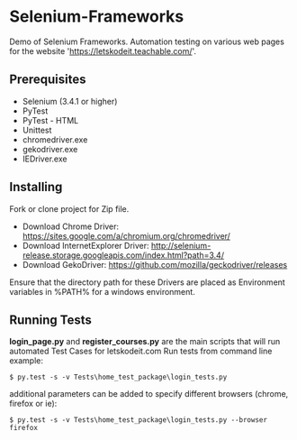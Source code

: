 # Selenium-Frameworks
Demo of Selenium Frameworks. Automation testing on various web pages for the website 'https://letskodeit.teachable.com/'.
## Prerequisites
* Selenium (3.4.1 or higher)
* PyTest 
* PyTest - HTML
* Unittest
* chromedriver.exe
* gekodriver.exe
* IEDriver.exe
## Installing
Fork or clone project for Zip file. 
* Download Chrome Driver: https://sites.google.com/a/chromium.org/chromedriver/
* Download InternetExplorer Driver: http://selenium-release.storage.googleapis.com/index.html?path=3.4/
* Download GekoDriver: https://github.com/mozilla/geckodriver/releases

Ensure that the directory path for these Drivers are placed as Environment variables in %PATH% for a windows environment.

## Running Tests 
__login_page.py__ and __register_courses.py__ are the main scripts that will run automated Test Cases for letskodeit.com
Run tests from command line example:

```
$ py.test -s -v Tests\home_test_package\login_tests.py
```
additional parameters can be added to specify different browsers (chrome, firefox or ie):
```
$ py.test -s -v Tests\home_test_package\login_tests.py --browser firefox
```
